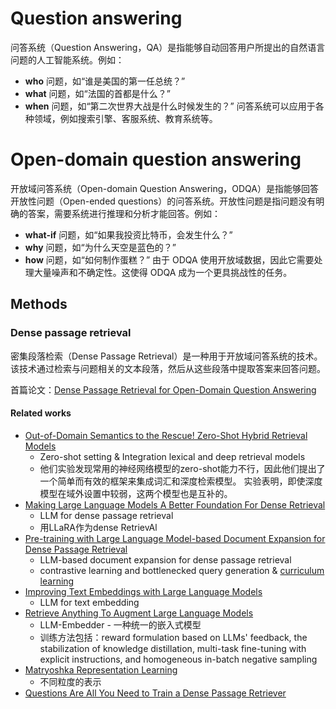 # Question answering

问答系统（Question Answering，QA）是指能够自动回答用户所提出的自然语言问题的人工智能系统。例如：
- **who** 问题，如“谁是美国的第一任总统？”
- **what** 问题，如“法国的首都是什么？”
- **when** 问题，如“第二次世界大战是什么时候发生的？”
问答系统可以应用于各种领域，例如搜索引擎、客服系统、教育系统等。

# Open-domain question answering

开放域问答系统（Open-domain Question Answering，ODQA）是指能够回答开放性问题（Open-ended questions）的问答系统。开放性问题是指问题没有明确的答案，需要系统进行推理和分析才能回答。例如：
- **what-if** 问题，如“如果我投资比特币，会发生什么？”
- **why** 问题，如“为什么天空是蓝色的？”
- **how** 问题，如“如何制作蛋糕？”
由于 ODQA 使用开放域数据，因此它需要处理大量噪声和不确定性。这使得 ODQA 成为一个更具挑战性的任务。

## Methods

### Dense passage retrieval

密集段落检索（Dense Passage Retrieval）是一种用于开放域问答系统的技术。该技术通过检索与问题相关的文本段落，然后从这些段落中提取答案来回答问题。

首篇论文：[Dense Passage Retrieval for Open-Domain Question Answering](https://aclanthology.org/2020.emnlp-main.550/)

#### Related works

- [Out-of-Domain Semantics to the Rescue! Zero-Shot Hybrid Retrieval Models](https://link.springer.com/chapter/10.1007/978-3-030-99736-6_7)
	- Zero-shot setting & Integration lexical and deep retrieval models
	- 他们实验发现常用的神经网络模型的zero-shot能力不行，因此他们提出了一个简单而有效的框架来集成词汇和深度检索模型。 实验表明，即使深度模型在域外设置中较弱，这两个模型也是互补的。
- [Making Large Language Models A Better Foundation For Dense Retrieval](https://arxiv.org/abs/2312.15503)
	- LLM for dense passage retrieval
	- 用LLaRA作为dense RetrievAl
- [Pre-training with Large Language Model-based Document Expansion for Dense Passage Retrieval](https://arxiv.org/abs/2308.08285)
	- LLM-based document expansion for dense passage retrieval
	- contrastive learning and bottlenecked query generation & [curriculum learning](../../2.%20Approaches/Curriculum%20learning.md)
- [Improving Text Embeddings with Large Language Models](https://arxiv.org/abs/2401.00368)
	- LLM for text embedding
- [Retrieve Anything To Augment Large Language Models](https://arxiv.org/abs/2310.07554)
	- LLM-Embedder - 一种统一的嵌入式模型
	- 训练方法包括：reward formulation based on LLMs' feedback, the stabilization of knowledge distillation, multi-task fine-tuning with explicit instructions, and homogeneous in-batch negative sampling
- [Matryoshka Representation Learning](https://proceedings.neurips.cc/paper_files/paper/2022/hash/c32319f4868da7613d78af9993100e42-Abstract-Conference.html)
	- 不同粒度的表示
- [Questions Are All You Need to Train a Dense Passage Retriever](https://direct.mit.edu/tacl/article/doi/10.1162/tacl_a_00564/116466)






